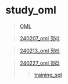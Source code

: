# study_oml
> [OML](https://open-metric-learning.readthedocs.io/en/latest/index.html)


> [240207_oml 정리](https://github.com/Suyeon-j/study_oml/blob/main/240207/240207.md)


> [240213_oml 정리](https://github.com/Suyeon-j/study_oml/blob/main/240213/240213.md)


> [240227_oml 정리](https://github.com/Suyeon-j/study_oml/blob/main/240227/240227.md)
>> [training_sql](https://github.com/Suyeon-j/study_oml/blob/main/240227/training_sql.md)
